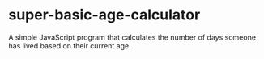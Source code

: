 # super-basic-age-calculator
 A simple JavaScript program that calculates the number of days someone has lived based on their current age.
